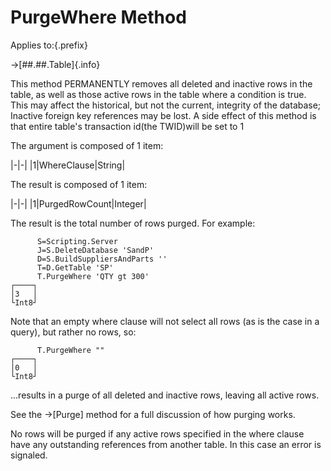 # PurgeWhere Method

Applies to:{.prefix}

→[##.##.Table]{.info}

This method PERMANENTLY removes all deleted and inactive rows in the table, as well as those active
rows in the table where a condition is true. This may affect the historical, but not the current,
integrity of the database; Inactive foreign key references may be lost. A side effect of this
method is that entire table's transaction id(the TWID)will be set to 1

The argument is composed of 1 item:

|-|-|
|1|WhereClause|String|

The result is composed of 1 item:

|-|-|
|1|PurgedRowCount|Integer|

The result is the total number of rows purged. For example:

~~~
      S=Scripting.Server
      J=S.DeleteDatabase 'SandP'
      D=S.BuildSuppliersAndParts ''
      T=D.GetTable 'SP'
      T.PurgeWhere 'QTY gt 300'
┌────┐
│3   │
└Int8┘
~~~

Note that an empty where clause will not select all rows (as is the case in a query), but rather no
rows, so:

~~~
      T.PurgeWhere ""
┌────┐
│0   │
└Int8┘
~~~

...results in a purge of all deleted and inactive rows, leaving all active rows.

See the →[Purge] method for a full discussion of how purging works.

No rows will be purged if any active rows specified in the where clause have any outstanding
references from another table. In this case an error is signaled.

